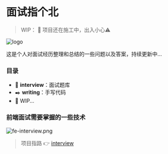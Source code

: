 # 面试指个北

> WIP： 🚧 项目还在施工中，出入小心⚠️

![logo](https://tva1.sinaimg.cn/large/008eGmZEgy1gn4sp1tidrj30xc0ht76d.jpg)

这是个人对面试经历整理和总结的一些问题以及答案，持续更新中...


### 目录

* 📖 **interview**：面试题库
* ✒️ **writing**：手写代码
* 🚧 WIP...


### 前端面试需要掌握的一些技术

![fe-interview.png](https://i.loli.net/2021/01/26/dENwUbilP39hOrf.png)



> 项目指路 👉 [interview](https://github.com/virgoone/interview)

